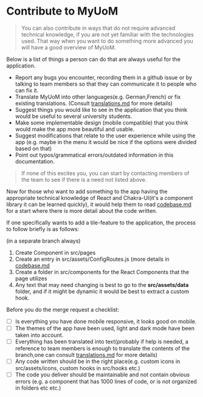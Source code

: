 # Contribute to MyUoM

> You can also contribute in ways that do not require advanced technical knowledge, if you are not yet familiar with the technologies used. That way when you want to do something more advanced you will have a good overview of MyUoM.
> 
Below is a list of things a person can do that are always useful for the application.

- Report any bugs you encounter, recording them in a github issue
  or by talking to team members so that they can communicate it to people who can fix it.
- Translate MyUoM into other languages(e.g. German,French) or fix existing translations. (Consult [translations.md](translations.md) for more details)
- Suggest things you would like to see in the application that you think would be useful to several university students.
- Make some implementable design (mobile compatible) that you think would make the app more beautiful and usable.
- Suggest modifications that relate to the user experience while using the app (e.g. maybe in the menu it would be nice if the options were divided based on that)
- Point out typos/grammatical errors/outdated information in this documentation.

> If none of this excites you, you can start by contacting members of the team to see if there is a need not listed above.
> 
Now for those who want to add something to the app having the appropriate technical knowledge of React and Chakra-UI(it's a component library it can be learned quickly), it would help them to read [codebase.md](codebase.md) for a start where there is more detail about the code written.

If one specifically wants to add a tile-feature to the application, the process to follow briefly is as follows:

(in a separate branch always)

1.  Create Component in src/pages
2.  Create an entry in src/assets/ConfigRoutes.js (more details in [codebase.md](codebase.md)
3.  Create a folder in src/components for the React Components that the page utilizes
4.  Any text that may need changing is best to go to the **src/assets/data** folder, and if it might be dynamic it would be best to extract a custom hook.

Before you do the merge request a checklist:

- [ ] Is everything you have done mobile responsive, it looks good on mobile.
- [ ] The themes of the app have been used, light and dark mode have been taken into account.
- [ ] Everything has been translated into text(probably if help is needed, a reference to team members is enough to translate the contents of the branch,one can consult [translations.md](translations.md) for more details)
- [ ] Any code written should be in the right place(e.g. custom icons in src/assets/icons, custom hooks in src/hooks etc.)
- [ ] The code you deliver should be maintainable and not contain obvious errors (e.g. a component that has 1000 lines of code, or is not organized in folders etc etc.)
